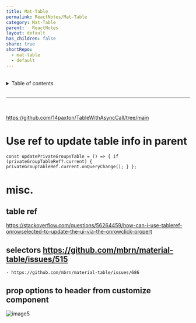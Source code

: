```yaml
---
title: Mat-Table
permalink: ReactNotes/Mat-Table
category: Mat-Table
parent:   ReactNotes
layout: default
has_children: false
share: true
shortRepo:
  - mat-table
  - default          
---
```


<br/>          

<details markdown="block">                
<summary>                
Table of contents                
</summary>                
{: .text-delta }                
1. TOC                
{:toc}                
</details>                

<br/>                

***                

<br/>

https://github.com/14paxton/TableWithAsyncCall/tree/main

# Use ref to update table info in parent

`const updatePrivateGroupsTable = () => {
if (privateGroupTableRef?.current) {
privateGroupTableRef.current.onQueryChange();
}
};`

# misc.

## table ref

<https://stackoverflow.com/questions/56264459/how-can-i-use-tableref-onrowselected-to-update-the-ui-via-the-onrowclick-propert>

## selectors <https://github.com/mbrn/material-table/issues/515>

    - https://github.com/mbrn/material-table/issues/686

## prop options to header from customize component

![image5](https://user-images.githubusercontent.com/26972590/188926053-d48bcf30-3a9a-4d64-8a73-24c569724eeb.png)